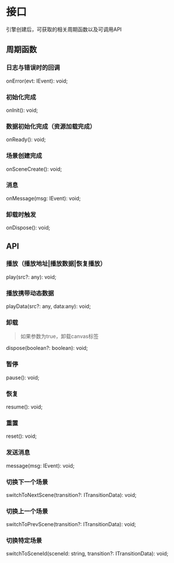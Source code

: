 # 接口

引擎创建后，可获取的相关周期函数以及可调用API

## 周期函数

### 日志与错误时的回调
onError(evt: IEvent): void;

### 初始化完成
onInit(): void;

### 数据初始化完成（资源加载完成）
onReady(): void;

### 场景创建完成
onSceneCreate(): void;

### 消息
onMessage(msg: IEvent): void;

### 卸载时触发
onDispose(): void;

## API

### 播放（播放地址|播放数据|恢复播放）
play(src?: any): void;

### 播放携带动态数据
playData(src?: any, data:any): void;

### 卸载

> 如果参数为true，卸载canvas标签

dispose(boolean?: boolean): void;

### 暂停
pause(): void;

### 恢复
resume(): void;

### 重置
reset(): void;

### 发送消息
message(msg: IEvent): void;

### 切换下一个场景
switchToNextScene(transition?: ITransitionData): void;

### 切换上一个场景
switchToPrevScene(transition?: ITransitionData): void;

### 切换特定场景
switchToSceneId(sceneId: string, transition?: ITransitionData): void;
